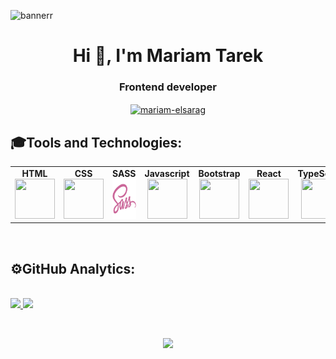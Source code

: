 
![bannerr](https://miro.medium.com/v2/resize:fit:1358/1*-ntL3Dsvc-dJ5cLGRtSuEw.gif)
<h1 align="center">Hi 👋, I'm Mariam Tarek</h1>
<h3 align="center">Frontend developer</h3>
<p align="center">
<a href="https://linkedin.com/in/mariam-elsarag" target="blank"><img align="center" src="https://raw.githubusercontent.com/rahuldkjain/github-profile-readme-generator/master/src/images/icons/Social/linked-in-alt.svg" alt="mariam-elsarag" height="30" width="40" /></a>
</p>

## 🎓Tools and Technologies:
 <center>
		<table>
			<tbody>
				<tr>
					<td align="center">
						<span><strong>HTML</strong></span><br/>
						<img height="64px" width="64px" src="https://cdn.svgporn.com/logos/html-5.svg">
					</td>
					<td align="center">
						<span><strong>CSS</strong></span><br/>
						<img height="64px" width="64px" src="https://cdn.svgporn.com/logos/css-3.svg">
					</td>
                    <td align="center">
						<span><strong>SASS</strong></span><br/>
                        <img src="https://raw.githubusercontent.com/devicons/devicon/master/icons/sass/sass-original.svg" alt="sass" width="64" height="64"/>
					</td>
					<td align="center">
						<span><strong>Javascript</strong></span><br/>
						<img height="64px" width="64px" src="https://cdn.svgporn.com/logos/javascript.svg">
					</td>
					<td align="center">
						<span><strong>Bootstrap</strong></span><br/>
						<img height="64px" width="64px" src="https://cdn.svgporn.com/logos/bootstrap.svg">
					</td>
					<td align="center">
						<span><strong>React</strong></span><br/>
						<img height="64px" width="64px" src="https://cdn.svgporn.com/logos/react.svg">
					</td>
					<td align="center">
						<span><strong>TypeScript</strong></span><br/>
						<img height="64px" width="64px" src="https://miro.medium.com/max/828/1*mn6bOs7s6Qbao15PMNRyOA.png">
					</td>
					<td align="center">
						<span><strong>Tailwind</strong></span><br/>
						<img  width="64px" height="64px" src="https://logowik.com/content/uploads/images/tailwind-css3232.logowik.com.webp" />
					</td>
				</tr>
			</tbody>
		</table>
	</center>

<br/>

## ⚙️GitHub Analytics:

<p >
<br/>
<a href="https://github.com/Mariamtarek514">
  <img height="180em" src="https://github-readme-stats-eight-theta.vercel.app/api?username=mariamtarek514&theme=dark&show_icons=true&include_all_commits=true&count_private=true&hide_border=true"/>
  <img height="180em" src="https://github-readme-stats-eight-theta.vercel.app/api/top-langs/?username=mariamtarek514&theme=dark&layout=compact&langs_count=10&hide_border=true"/>
</a>

</p>
<br/>

<p align="center">
  <a href="https://github.com/Mariamtarek514/github-readme-streak-stats">
    <img src="https://github-readme-streak-stats.herokuapp.com/?user=Mariamtarek514&theme=dark&layout=compact&langs_count=10&hide_border=true"/>
  </a>
</p>
